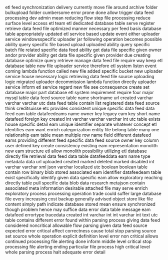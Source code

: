 etl feed synchronization delivery currently move file around archive folder bulkupload folder cumbersome error prone done allow trigger data feed processing dev admin mean reducing flow step file processing reduce surface level access etl team etl dedicated database table serve register retrieve data feed file optimized manner necessary per feed basis database table appropriately updated etl service based update event either uploader service windowsspecific uploader jar following operation becomes possible ability query specific file based upload uploaded ability query specific batch file related specific data feed ability get data file specific given owner andor provider ability get data file specific given provider due creating database optimize query retrieve manage data feed file require way keep etl database table new file uploader service therefore etl system listen event coming lambda function called new file added specific bucket new uploader service house necessary logic retrieving data feed file source uploading logic migrated uploader decommission lambda function directly uploader service inform etl service regard new file see consequence create set database major part database etl system requirement require four major mysql table data feed source table name shortname url created varchar varchar varchar utc data feed table contain list registered data feed source think creditsuisse etc provides consistent unique specific data feed data feed eam table datafeedeams name owner key legacy eam key short name datafeed foreign key created int varchar varchar varchar int utc table exists house specific detail eam unique identifier separate whatever concept etl identifies eam want enrich categorization entity file belong table many one relationship eam table mean multiple row name field different datafeed eams providing different feed specific data feed source owner key column user defined key create consistency existing eam representation monolith new eam structure etl allow monolith possibility utilizing etl database directly file retrieval data feed data table datafeeddata eam name type metadata data url uploaded created marked deleted marked disabled int varchar varchar xml json varchar localized utc boolean boolean table contain row binary blob stored associated eam identifier datafeedeam table exist specifically identify given data specific eam allow exploratory reaching directly table pull specific data blob data research metajson contain associated meta information desirable attached file may serve enrich exploratory process processing operation trade could suffer large database file every increasing cost backup generally advised object store like file content simply path indicate database stored mean ensure synchronized though problem hence may suffice data error data table message eam datafeed errortype tracedata created int varchar int int varchar int text utc table contains different error found within parsing process giving data feed considered noncritical allowable flow parsing given data feed source expected error critical affect correctness cause total stop parsing source set source whole operation explicit definition level error non critical allows continued processing file alerting done inform middle level critical stop processing file alerting ending particular file process high critical level whole parsing process halt adequate error detail